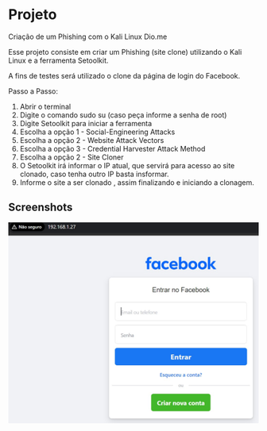 
# Projeto 
Criação de um Phishing com o Kali Linux Dio.me

Esse projeto consiste em criar um Phishing (site clone) utilizando o Kali Linux e a ferramenta Setoolkit.

A fins de testes será utilizado o clone da página de login do Facebook.

Passo a Passo:
1) Abrir o terminal
2) Digite o comando sudo su (caso peça informe a senha de root)
3) Digite Setoolkit para iniciar a ferramenta
4) Escolha a opção 1 - Social-Engineering Attacks
5) Escolha a opção 2 - Website Attack Vectors
6) Escolha a opção 3 - Credential Harvester Attack Method
7) Escolha a opção 2 - Site Cloner
8) O Setoolkit irá informar o IP atual, que servirá para acesso ao site clonado, caso tenha outro IP basta insformar.
9) Informe o site a ser clonado , assim finalizando e iniciando a clonagem.


## Screenshots

![Fake Facebook](https://github.com/lilLiralil/projetoSetoolkitKali_DIo.me/blob/main/diome.jpg?raw=true)

